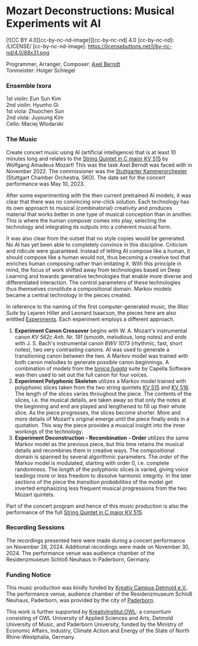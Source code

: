 # Mozart Deconstructions: Musical Experiments wit AI

<!--[![CC BY-NC-ND 4.0][cc-by-nc-nd-shield]][cc-by-nc-nd]-->
[![CC BY 4.0][cc-by-nc-nd-image]][cc-by-nc-nd] 4.0
[cc-by-nc-nd]: /LICENSE/<!--https://creativecommons.org/licenses/by-nc-nd/4.0/-->
[cc-by-nc-nd-image]: https://licensebuttons.net/l/by-nc-nd/4.0/88x31.png
<!--[cc-by-nc-nd-shield]: https://img.shields.io/badge/License-CC%20BYNCND%204.0-lightgrey.svg-->

Programmer, Arranger, Composer: [Axel Berndt](https://github.com/axelberndt)<br>
Tonmeister: Holger Schlegel

### Ensemble Ixora
1st violin: Eun Sun Kim<br>
2nd violin: Hyunho Gi<br>
1st viola: Zhuochen Sun<br>
2nd viola: Juyoung Kim<br>
Cello: Maciej Wlodarski

### The Music
Create concert music using AI (artificial intelligence) that is at least 10 minutes long and relates to the [String Quintet in C major KV 515](https://dme.mozarteum.at/DME/nma/nma_cont.php?vsep=169&p1=27) by Wolfgang Amadeus Mozart! This was the task Axel Berndt was faced with in November 2022. The commissioner was the [Stuttgarter Kammerorchester](https://stuttgarter-kammerorchester.com) (Stuttgart Chamber Orchestra, SKO). The date set for the concert performance was May 10, 2023.

After some experimenting with the then current pretrained AI models, it was clear that there was no convincing one-click solution. Each technology has its own approach to musical (combinatorial) creativity and produces material that works better in one type of musical conception than in another. This is where the human composer comes into play, selecting the technology and integrating its outputs into a coherent musical form. 

It was also clear from the outset that no style copies would be generated. No AI has yet been able to completely convince in this discipline. Criticism and ridicule were guaranteed. Instead of letting AI compose like a human, it should compose like a human would not, thus becoming a creative tool that enriches human composing rather than imitating it. With this principle in mind, the focus of work shifted away from technologies based on Deep Learning and towards generative technologies that enable more diverse and differentiated interaction. The control parameters of these technologies thus themselves constitute a compositional domain. Markov models became a central technology in the pieces created. 

In reference to the naming of the first computer-generated music, the *Illiac Suite* by Lejaren Hiller and Leonard Isaacson, the pieces here are also entitled [Experiments](/Experiments/). Each experiment employs a different approach.
1. **Experiment Canon Crossover** begins with W. A. Mozart's instrumental canon *KV 562c Anh. Nr. 191* (smooth, melodious, long notes) and ends with J. S. Bach's instrumental canon *BWV 1073* (rhythmic, fast, short notes), two very contrasting canons. AI was used to generate a transitioning canon between the two. A Markov model was trained with both canon melodies to generate possible canon beginnings. A combination of models from the [*tonica fugata*](https://www.capella-software.com/de/index.cfm/download/tonica-fugata/download-tonica-fugata/) suite by Capella Software was then used to set out the full canon for four voices.
2. **Experiment Polyphonic Skeleton** utilizes a Markov model trained with polyphonic slices taken from the two string quintets [KV 515](https://dme.mozarteum.at/DME/nma/nma_cont.php?vsep=169&p1=27) and [KV 516](https://dme.mozarteum.at/DME/nma/nma_cont.php?vsep=169&p1=63). The length of the slices varies throughout the piece. The contents of the slices, i.e. the musical details, are taken away so that only the notes at the beginning and end are played and lengthened to fill up their whole slice. As the piece progresses, the slices become shorter. More and more details of Mozart's original emerge until the piece finally ends in a quotation. This way the piece provides a musical insight into the inner workings of the technology.
3. **Experiment Deconstruction - Recombination - Order** utilizes the same Markov model as the previous piece, but this time retains the musical details and recombines them in creative ways. The compositional domain is spanned by several algorithmic parameters. The *order* of the Markov model is modulated, starting with order 0, i.e. complete randomness. The *length* of the polyphonic slices is varied, giving voice leadings more or less freedom to dissolve harmonic integrity. In the later sections of the piece the *transition probabilities* of the model get inverted emphasizing less frequent musical progressions from the two Mozart quintets.

Part of the concert program and hence of this music production is also the performance of the full [String Quintet in C major KV 515](/KV_515/).

### Recording Sessions
The recordings presented here were made during a concert performance on November 28, 2024. Additional recordings were made on November 30, 2024. The performance venue was audience chamber of the Residenzmuseum Schloß Neuhaus in Paderborn, Germany.

### Funding Notice
This music production was kindly funded by [Kreativ Campus Detmold e.V.](https://kreativ-campus-detmold.de/). The performance venue, audience chamber of the Residenzmuseum Schloß Neuhaus, Paderborn, was provided by the city of [Paderborn](https://www.paderborn.de).

This work is further supported by [KreativInstitut.OWL](https://kreativ.institute): a consortium consisting of OWL University of Applied Sciences and Arts, Detmold University of Music, and Paderborn University, funded by the Ministry of Economic Affairs, Industry, Climate Action and Energy of the State of North Rhine-Westphalia, Germany.

